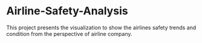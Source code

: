 # Airline-Safety-Analysis
This project presents the visualization to show the airlines safety trends and condition from the perspective of airline company.
